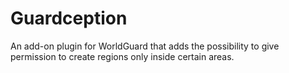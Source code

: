 # Guardception
An add-on plugin for WorldGuard that adds the possibility to give permission to create regions only inside certain areas.
